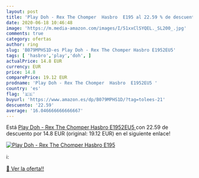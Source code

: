 ```yaml
---
layout: post
title: 'Play Doh - Rex The Chomper  Hasbro  E195 al 22.59 % de descuento'
date: 2020-06-18 10:46:48
image: 'https://m.media-amazon.com/images/I/51xxClSYQEL._SL200_.jpg'
comments: true
category: ofertas
author: ring
slug: 'B079MPHS1D-es Play Doh - Rex The Chomper Hasbro E1952EU5'
tags: [ 'hasbro','play','doh', ]
actualPrice: 14.8 EUR
currency: EUR
price: 14.8
comparePrice: 19.12 EUR
prodname: 'Play Doh - Rex The Chomper  Hasbro  E1952EU5 '
country: 'es'
flag: '🇪🇸'
buyurl: 'https://www.amazon.es/dp/B079MPHS1D/?tag=tolees-21'
descuento: '22.59'
average: '16.046666666666667'
---
```


Está [Play Doh - Rex The Chomper  Hasbro  E1952EU5 ](https://www.amazon.es/dp/B079MPHS1D/?tag=tolees-21) con 22.59 de descuento por 14.8 EUR (original: 19.12 EUR) en el siguiente enlace!

[![Play Doh - Rex The Chomper  Hasbro  E195](https://m.media-amazon.com/images/I/51xxClSYQEL._SL200_.jpg)](https://www.amazon.es/dp/B079MPHS1D/?tag=tolees-21)

ℹ️:


[🛒 Ver la oferta!!](https://www.amazon.es/dp/B079MPHS1D/?tag=tolees-21)
